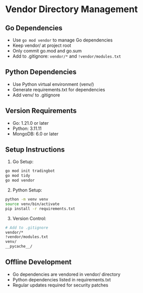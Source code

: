 # Vendor Directory Management

## Go Dependencies
- Use `go mod vendor` to manage Go dependencies
- Keep vendor/ at project root
- Only commit go.mod and go.sum
- Add to .gitignore: `vendor/*` and `!vendor/modules.txt`

## Python Dependencies
- Use Python virtual environment (venv/)
- Generate requirements.txt for dependencies
- Add venv/ to .gitignore

## Version Requirements
- Go: 1.21.0 or later
- Python: 3.11.11
- MongoDB: 6.0 or later

## Setup Instructions
1. Go Setup:
```bash
go mod init tradingbot
go mod tidy
go mod vendor
```

2. Python Setup:
```bash
python -m venv venv
source venv/bin/activate
pip install -r requirements.txt
```

3. Version Control:
```bash
# Add to .gitignore
vendor/*
!vendor/modules.txt
venv/
__pycache__/
```

## Offline Development
- Go dependencies are vendored in vendor/ directory
- Python dependencies listed in requirements.txt
- Regular updates required for security patches
